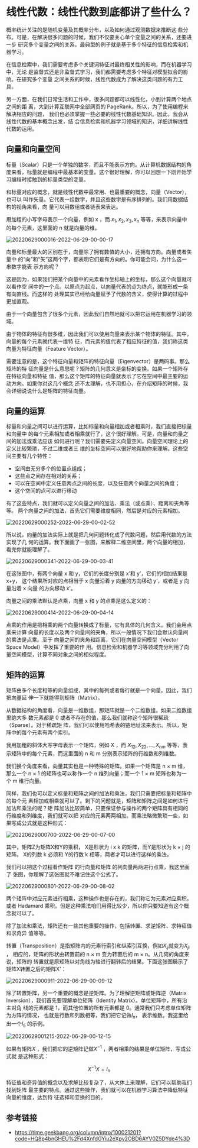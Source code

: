 
# 线性代数：线性代数到底都讲了些什么？

概率统计关注的是随机变量及其概率分布，以及如何通过观测数据来推断这
些分布。可是，在解决很多问题的时候，我们不仅要关心单个变量之间的关系，还要进一步
研究多个变量之间的关系，最典型的例子就是基于多个特征的信息检索和机器学习。

在信息检索中，我们需要考虑多个关键词特征对最终相关性的影响，而在机器学习中，无论
是监督式还是非监督式学习，我们都需要考虑多个特征对模型拟合的影响。在研究多个变量
之间关系的时候，线性代数成为了解决这类问题的有力工具。

另一方面，在我们日常生活和工作中，很多问题都可以线性化，小到计算两个地点之间的距
离，大到计算互联网中全部网页的 PageRank。所以，为了使用编程来解决相应的问题，
我们也必须掌握一些必要的线性代数基础知识。因此，我会从线性代数的基本概念出发，结
合信息检索和机器学习领域的知识，详细讲解线性代数的运用。

## 向量和向量空间

标量（Scalar）只是一个单独的数字，而且不能表示方向。从计算机数据结构的角度来看，标量就是编程中最基本的变量。这个很好理解，你可以回想一下刚开始学习编程时接触到的标量类型的变量。


和标量对应的概念，就是线性代数中最常用、也最重要的概念，向量（Vector），也可以
叫作矢量。它代表一组数字，并且这些数字是有序排列的。我们用数据结构的视角来看，向
量可以用数组或者链表来表达。


用加粗的小写字母表示一个向量，例如 x ，而 $x_1, x_2, x_3, x_n$
等等，来表示向量中的每个元素，这里面的 n 就是向量的维。

![20220629000016-2022-06-29-00-00-17](https://cdn.jsdelivr.net/gh/ironartisan/picRepo/20220629000016-2022-06-29-00-00-17.png)

向量和标量最大的区别在于，向量除了拥有数值的大小，还拥有方向。向量或者矢量中
的“向”和“矢”这两个字，都表明它们是有方向的。你可能会问，为什么这一串数字能表
示方向呢？

这是因为，如果我们把某个向量中的元素看作坐标轴上的坐标，那么这个向量就可以看作空
间中的一个点。以原点为起点，以向量代表的点为终点，就能形成一条有向直线。而这样的
处理其实已经给向量赋予了代数的含义，使得计算的过程中更加直观。

由于一个向量包含了很多个元素，因此我们自然地就可以把它运用在机器学习的领域。

由于物体的特征有很多维，因此我们可以使用向量来表示某个物体的特征。其中，向量的每个元素就代表一维特
征，而元素的值代表了相应特征的值，我们称这类向量为特征向量（Feature Vector）。

需要注意的是，这个特征向量和矩阵的特征向量（Eigenvector）是两码事。那么矩阵的特
征向量是什么意思呢？矩阵的几何意义是坐标的变换。如果一个矩阵存在特征向量和特征
值，那么这个矩阵的特征向量就表示了它在空间中最主要的运动方向。如果你对这几个概念
还不太理解，也不用担心，在介绍矩阵的时候，我会详细说说什么是矩阵的特征向量。

## 向量的运算

标量和向量之间可以进行运算，比如标量和向量相加或者相乘时，我们直接把标量和向量中
的每个元素相加或者相乘就行了，这个很好理解。可是，向量和向量之间的加法或乘法应该
如何进行呢？我们需要先定义向量空间。向量空间理论上的定义比较繁琐，不过二维或者三
维的坐标空间可以很好地帮助你来理解。这些空间主要有几个特性：

- 空间由无穷多个的位置点组成；
- 这些点之间存在相对的关系；
- 可以在空间中定义任意两点之间的长度，以及任意两个向量之间的角度；
- 这个空间的点可以进行移动

有了这些特点，我们就可以定义向量之间的加法、乘法（或点乘）、距离和夹角等等。
两个向量之间的加法，首先它们需要维度相同，然后是对应的元素相加。

![20220629000252-2022-06-29-00-02-52](https://cdn.jsdelivr.net/gh/ironartisan/picRepo/20220629000252-2022-06-29-00-02-52.png)


所以说，向量的加法实际上就是把几何问题转化成了代数问题，然后用代数的方法实现了几
何的运算。我下面画了一张图，来解释二维空间里，两个向量的相加，看完你就能理解了。

![20220629000341-2022-06-29-00-03-41](https://cdn.jsdelivr.net/gh/ironartisan/picRepo/20220629000341-2022-06-29-00-03-41.png)

在这张图中，有两个向量 x 和 y，它们的长度分别是 x’和 y’，它们的相加结果是 x+y，
这个结果所对应的点相当于 x 向量沿着 y 向量的方向移动 y’，或者是 y 向量沿着 x 向量
的方向移动 x’。

向量之间的乘法默认是点乘，向量 x 和 y 的点乘是这么定义的：

![20220629000414-2022-06-29-00-04-14](https://cdn.jsdelivr.net/gh/ironartisan/picRepo/20220629000414-2022-06-29-00-04-14.png)

点乘的作用是把相乘的两个向量转换成了标量，它有具体的几何含义。我们会用点乘来计算
向量的长度以及两个向量间的夹角，所以一般情况下我们会默认向量间的乘法是点乘。至于
向量之间的夹角和距离，它们在向量空间模型（Vector Space Model）中发挥了重要的作
用。信息检索和机器学习等领域充分利用了向量空间模型，计算不同对象之间的相似程度。


## 矩阵的运算

矩阵由多个长度相等的向量组成，其中的每列或者每行就是一个向量。因此，我们把向量延
伸一下就能得到矩阵（Matrix）。

从数据结构的角度看，向量是一维数组，那矩阵就是一个二维数组。如果二维数组里绝大多
数元素都是 0 或者不存在的值，那么我们就称这个矩阵很稀疏（Sparse）。对于稀疏矩
阵，我们可以使用哈希表的链地址法来表示。所以，矩阵中的每个元素有两个索引。

我用加粗的斜体大写字母表示一个矩阵，例如 X ，而 $X_{12}, X_{22},..., X_{nm}$ 等等，表
示矩阵中的每个元素，而这里面的 n 和 m 分别表示矩阵的行维数和列维数。

我们换个角度来看，向量其实也是一种特殊的矩阵。如果一个矩阵是 n × m 维，那么一个
n × 1 的矩阵也可以称作一个 n 维列向量；而一个 1 × m 矩阵也称为一个 m 维行向量。

同样，我们也可以定义标量和矩阵之间的加法和乘法，我们只需要把标量和矩阵中的每个元
素相加或相乘就可以了。剩下的问题就是，矩阵和矩阵之间是如何进行加法和乘法的呢？矩
阵加法比较简单，只要保证参与操作的两个矩阵具有相同的行维度和列维度，我们就可以把
对应的元素两两相加。而乘法略微繁琐一些，如果写成公式就是这种形式：

![20220629000700-2022-06-29-00-07-00](https://cdn.jsdelivr.net/gh/ironartisan/picRepo/20220629000700-2022-06-29-00-07-00.png)

其中，矩阵Z为矩阵X和Y的乘积， X是形状为 i x k 的矩阵，而Y是形状为 k × j
的矩阵。 X的列数 k 必须和 Y的行数 k 相等，两者才可以进行这样的乘法。

我们可以把这个过程看作矩阵 的行向量和矩阵 的列向量两两进行点乘，我这里画了
张图，你理解了这张图就不难记住这个公式了。

![20220629000801-2022-06-29-00-08-02](https://cdn.jsdelivr.net/gh/ironartisan/picRepo/20220629000801-2022-06-29-00-08-02.png)

两个矩阵中对应元素进行相乘，这种操作也是存在的，我们称它为元素对应乘积，或者
Hadamard 乘积。但是这种乘法咱们用得比较少，所以你只要知道有这个概念就可以了。

除了加法和乘法，矩阵还有一些其他重要的操作，包括转置、求逆矩阵、求特征值和求奇异
值等等。

转置（Transposition）是指矩阵内的元素行索引和纵索引互换，例如$X_{ij}$就变为$X_{ji}$ ，
相应的，矩阵的形状由转置前的 n × m 变为转置后的 m × n。从几何的角度来说，矩阵的
转置就是原矩阵以对角线为轴进行翻转后的结果。下面这张图展示了矩阵X转置之后的矩阵X'：

![20220629000911-2022-06-29-00-09-12](https://cdn.jsdelivr.net/gh/ironartisan/picRepo/20220629000911-2022-06-29-00-09-12.png)

除了转置矩阵，另一个重要的概念是逆矩阵。为了理解逆矩阵或矩阵逆（Matrix
Inversion），我们首先要理解单位矩阵（Identity Matrix）。单位矩阵中，所有沿主对角
线的元素都是 1，而其他位置的所有元素都是 0。通常我们只考虑单位矩阵为方阵的情况，
也就是行数和列数相等，我们把它记做$I_n$， 表示维数。我这里给出一个$I_5$ 的示例。

![20220629001215-2022-06-29-00-12-15](https://cdn.jsdelivr.net/gh/ironartisan/picRepo/20220629001215-2022-06-29-00-12-15.png)


如果有矩阵$X$ ，我们把它的逆矩阵记做$X^{-1}$ ，两者相乘的结果是单位矩阵，写成公式就
是这种形式：

$$X^{-1} X = I_{n}$$

特征值和奇异值的概念以及求解比较复杂了，从大体上来理解，它们可以帮助我们找到矩阵
最主要的特点。通过这些操作，我们就可以在机器学习算法中降低特征向量的维度，达到特
征选择和变换的目的。

## 参考链接

- <https://time.geekbang.org/column/intro/100021201?code=HQ8p4bnGHEU%2Fd4XnfdGYiu2eXpy2OBD6AYV0Z5DYde4%3D>


